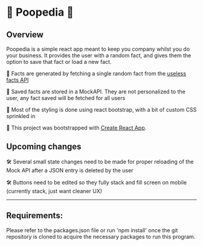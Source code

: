 # :poop: Poopedia :poop:

## Overview
Poopedia is a simple react app meant to keep you company whilst you do your business. It provides the user with a random fact, and gives them the option to save that fact or load a new fact.

:poop: Facts are generated by fetching a single random fact from the [useless facts API](https://uselessfacts.jsph.pl/random.json?language=en)

:poop: Saved facts are stored in a MockAPI. They are not personalized to the user, any fact saved will be fetched for all users

:poop: Most of the styling is done using react bootstrap, with a bit of custom CSS sprinkled in

:poop: This project was bootstrapped with [Create React App](https://github.com/facebook/create-react-app).

## Upcoming changes
:hammer_and_wrench: Several small state changes need to be made for proper reloading of the Mock API after a JSON entry is deleted by the user

:hammer_and_wrench: Buttons need to be edited so they fully stack and fill screen on mobile (currently stack, just want cleaner UX)

-----------------------------------------------------
## Requirements:
Please refer to the packages.json file or run 'npm  install' once the git repository is cloned to acquire the necessary packages to run this program.
